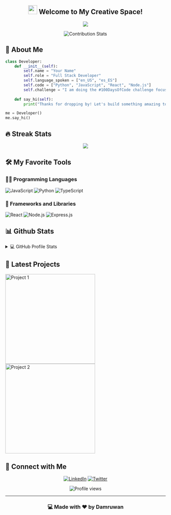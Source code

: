<h2 align="center">
  <img src="https://media.giphy.com/media/hvRJCLFzcasrR4ia7z/giphy.gif" width="28">
  Welcome to My Creative Space!
</h2>

<p align="center">
  <img src="https://readme-typing-svg.herokuapp.com/?lines=Full-Stack+Developer;Always+learning+new+things;5%2B+years+of+coding+experience&font=Fira%20Code&center=true&width=440&height=45&color=f75c7e&vCenter=true&size=22">
</p>

<p align="center">
  <img src="https://github-contribution-stats.vercel.app/api/?username=CharithCD" alt="Contribution Stats">
</p>

## 🚀 About Me

```python
class Developer:
    def __init__(self):
        self.name = "Your Name"
        self.role = "Full Stack Developer"
        self.language_spoken = ["en_US", "es_ES"]
        self.code = ["Python", "JavaScript", "React", "Node.js"]
        self.challenge = "I am doing the #100DaysOfCode challenge focused on React and TypeScript"
        
    def say_hi(self):
        print("Thanks for dropping by! Let's build something amazing together!")

me = Developer()
me.say_hi()
```

## 🔥 Streak Stats
<p align="center">
  <img src="https://github-readme-streak-stats.herokuapp.com/?user=CharithCD&theme=monokai-metallian&hide_border=true"/>
</p>

## 🛠️ My Favorite Tools

### 👨‍💻 Programming Languages

<p>
    <img alt="JavaScript" src="https://img.shields.io/badge/JavaScript-F7DF1E.svg?logo=javascript&logoColor=black">
    <img alt="Python" src="https://img.shields.io/badge/Python-14354C.svg?logo=python&logoColor=white">
    <img alt="TypeScript" src="https://img.shields.io/badge/TypeScript-007ACC.svg?logo=typescript&logoColor=white">
</p>

### 🧰 Frameworks and Libraries

<p>
    <img alt="React" src="https://img.shields.io/badge/React-20232a.svg?logo=react&logoColor=%2361DAFB">
    <img alt="Node.js" src="https://img.shields.io/badge/Node.js-43853D.svg?logo=node.js&logoColor=white">
    <img alt="Express.js" src="https://img.shields.io/badge/Express.js-404d59.svg?logo=express&logoColor=white">
</p>

## 📊 Github Stats

<details> 
  <summary>💻 GitHub Profile Stats</summary>
  <br/>
    <img alt="Stats" src="https://github-readme-stats.vercel.app/api?username=CharithCD&show_icons=true&theme=radical" />
    <img alt="Top Languages" src="https://github-readme-stats.vercel.app/api/top-langs/?username=CharithCD&langs_count=8&layout=compact&theme=radical" />
  <br/>
</details>

## 🎯 Latest Projects

<p align="left">
  <a href="https://github.com/YourGitHubUsername/Project1">
    <img width="282" src="https://denvercoder1-github-readme-stats.vercel.app/api/pin/?username=YourGitHubUsername&repo=Project1&theme=react&bg_color=1F222E&title_color=F85D7F&icon_color=F8D866&hide_border=true&show_icons=false" alt="Project 1">
  </a>
  <a href="https://github.com/YourGitHubUsername/Project2">
    <img width="282" src="https://denvercoder1-github-readme-stats.vercel.app/api/pin/?username=YourGitHubUsername&repo=Project2&theme=react&bg_color=1F222E&title_color=F85D7F&icon_color=F8D866&hide_border=true&show_icons=false" alt="Project 2">
  </a>
</p>

## 🤝 Connect with Me

<p align="center">
  <a href="https://linkedin.com/in/YourProfile"><img src="https://img.shields.io/badge/linkedin-%230077B5.svg?&style=for-the-badge&logo=linkedin&logoColor=white" alt="LinkedIn"/></a>
  <a href="https://twitter.com/YourProfile"><img src="https://img.shields.io/badge/Twitter-1DA1F2?style=for-the-badge&logo=twitter&logoColor=white" alt="Twitter"/></a>
</p>

<p align="center">
  <img src="https://komarev.com/ghpvc/?username=CharithCD&label=Profile%20views&color=0e75b6&style=flat" alt="Profile views"/>
</p>

---

<h3 align="center">
    💻 Made with ❤️ by Damruwan
</h3>
